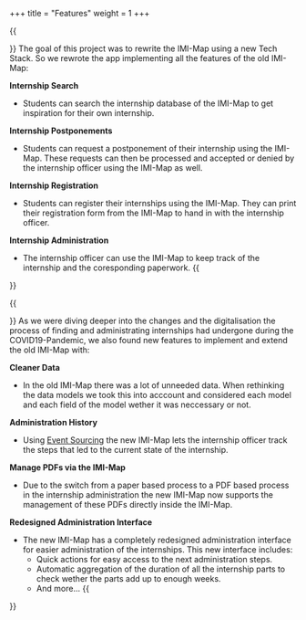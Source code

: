 +++
title = "Features"
weight = 1
+++


{{<section title="The Old" >}}
The goal of this project was to rewrite the IMI-Map using a new Tech Stack. So we rewrote the app implementing all the features of the old IMI-Map:

**Internship Search**
* Students can search the internship database of the IMI-Map to get inspiration for their own internship.

**Internship Postponements**
* Students can request a postponement of their internship using the IMI-Map. These requests can then be processed and accepted or denied by the internship officer using the IMI-Map as well.

**Internship Registration**
* Students can register their internships using the IMI-Map. They can print their registration form from the IMI-Map to hand in with the internship officer.

**Internship Administration**
* The internship officer can use the IMI-Map to keep track of the internship and the coresponding paperwork.
{{</section>}}

{{<section title="The New">}}
As we were diving deeper into the changes and the digitalisation the process of finding and administrating internships had undergone during the COVID19-Pandemic, we also found new features to implement and extend the old IMI-Map with:

**Cleaner Data**
* In the old IMI-Map there was a lot of unneeded data. When rethinking the data models we took this into acccount and considered each model and each field of the model wether it was neccessary or not.

**Administration History**
* Using [Event Sourcing](https://martinfowler.com/eaaDev/EventSourcing.html) the new IMI-Map lets the internship officer track the steps that led to the current state of the internship.

**Manage PDFs via the IMI-Map**
* Due to the switch from a paper based process to a PDF based process in the internship administration the new IMI-Map now supports the management of these PDFs directly inside the IMI-Map.

**Redesigned Administration Interface**
* The new IMI-Map has a completely redesigned administration interface for easier administration of the internships. This new interface includes:
  * Quick actions for easy access to the next administration steps.
  * Automatic aggregation of the duration of all the internship parts to check wether the parts add up to enough weeks.
  * And more...
{{</section>}}

